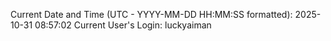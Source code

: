 Current Date and Time (UTC - YYYY-MM-DD HH:MM:SS formatted): 2025-10-31 08:57:02
Current User's Login: luckyaiman
